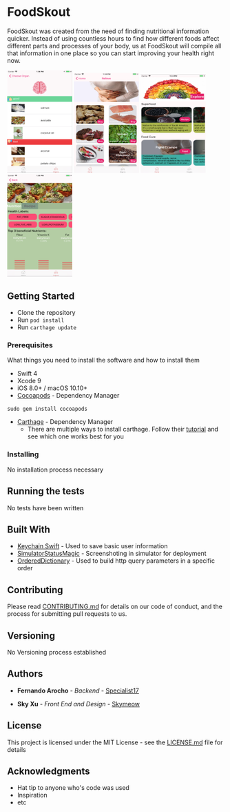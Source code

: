 # FoodSkout

FoodSkout was created from the need of finding nutritional information quicker. Instead of using countless hours to find how different foods affect different parts and processes of your body, us at FoodSkout will compile all that information in one place so you can start improving your health right now.


<img src="Readme_graphics/chooseOrgan.png" width=30% disp>
<img src="Readme_graphics/cureFood.png" width=30%>

<img src="Readme_graphics/homepage.png" width=30%>
<img src="Readme_graphics/nutrientsandrecipe.png" width=30%>

## Getting Started

* Clone the repository
* Run `pod install`
* Run `carthage update`

### Prerequisites

What things you need to install the software and how to install them

* Swift 4
* Xcode 9
* iOS 8.0+ / macOS 10.10+
* [Cocoapods](https://cocoapods.org/) - Dependency Manager
```
sudo gem install cocoapods
```
* [Carthage](https://github.com/Carthage/Carthage) - Dependency Manager
    - There are multiple ways to install carthage. Follow their [tutorial](https://github.com/Carthage/Carthage#installing-carthage) and see which one works best for you


### Installing

No installation process necessary

## Running the tests

No tests have been written


## Built With

* [Keychain Swift](https://github.com/evgenyneu/keychain-swift) - Used to save basic user information
* [SimulatorStatusMagic](https://github.com/shinydevelopment/SimulatorStatusMagic) - Screenshoting in simulator for deployment
* [OrderedDictionary](https://github.com/lukaskubanek/OrderedDictionary) - Used to build http query parameters in a specific order

## Contributing

Please read [CONTRIBUTING.md](https://gist.github.com/PurpleBooth/b24679402957c63ec426) for details on our code of conduct, and the process for submitting pull requests to us.

## Versioning

No Versioning process established

## Authors

* **Fernando Arocho** - *Backend* - [Specialist17](https://github.com/Specialist17)

* **Sky Xu** - *Front End and Design* - [Skymeow](https://github.com/Skymeow)


## License

This project is licensed under the MIT License - see the [LICENSE.md](LICENSE.md) file for details

## Acknowledgments

* Hat tip to anyone who's code was used
* Inspiration
* etc

